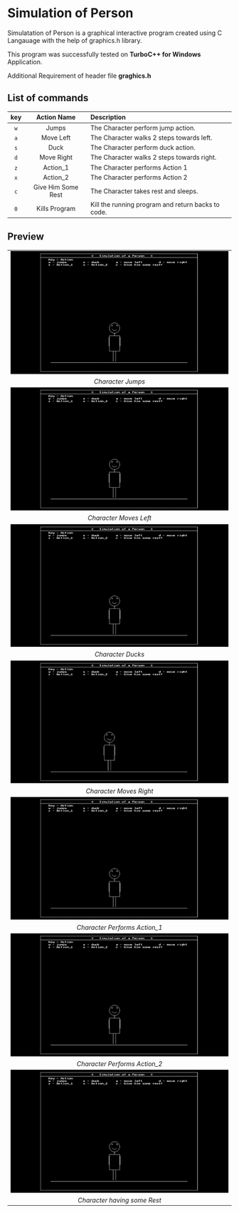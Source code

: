 # Simulation of Person
Simulatation of Person is a graphical interactive program created using C Langauage with the help of graphics.h library.

This program was successfully tested on **TurboC++ for Windows** Application.

Additional Requirement of header file **graghics.h**

## List of commands

key| Action Name | Description
:-----:| :-----: |:-----
`w`| Jumps | The Character perform jump action.
`a`| Move Left | The Character walks 2 steps towards left.
`s`| Duck | The Character perform duck action.
`d`| Move Right | The Character walks 2 steps towards right.
`z`| Action_1 | The Character performs Action 1
`x`| Action_2 | The Character performs Action 2
`c`| Give Him Some Rest | The Character takes rest and sleeps. 
`0`| Kills Program | Kill the running program and return backs to code.

## Preview

|  |
| :-----: |
| ![](GIFs/Jump.gif) |
| *Character Jumps* |
| ![](GIFs/Left.gif) |
| *Character Moves Left* |
| ![](GIFs/Duck.gif) |
| *Character Ducks* |
| ![](GIFs/Right.gif) |
| *Character Moves Right* |
| ![](GIFs/Action_1.gif) |
| *Character Performs Action_1* |
| ![](GIFs/Action_2.gif) |
| *Character Performs Action_2* |
| ![](GIFs/Give_Him_Some_Rest.gif) |
| *Character having some Rest* |
